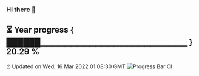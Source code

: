 ### Hi there 👋
⏳ Year progress { ██████▁▁▁▁▁▁▁▁▁▁▁▁▁▁▁▁▁▁▁▁▁▁▁▁ } 20.29 %
---
⏰ Updated on Wed, 16 Mar 2022 01:08:30 GMT
![Progress Bar CI](https://github.com/liununu/liununu/workflows/Progress%20Bar%20CI/badge.svg)

